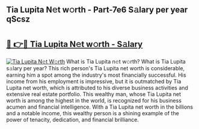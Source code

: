 ## Tia Lupita N𝚎t w𝚘rth - Part-7e6 S𝚊lary per year qScsz

# <h2><a href="http://gc38y15.nevu.top/?p=Tia+Lupita">🔗 👉🔴 Tia Lupita N𝚎t w𝚘rth - S𝚊lary</a></h2>

[![Tia Lupita N𝚎t W𝚘rth](https://i.imgur.com/Oavwk0R.jpeg)](http://gc38y15.nevu.top/?p=Tia+Lupita)
What is Tia Lupita n𝚎t w𝚘rth? What is Tia Lupita s𝚊lary per year?
This rich person's Tia Lupita net worth is considerable, earning him a spot among the industry's most financially successful. His income from his employment is impressive, but it is outmatched by Tia Lupita net worth, which is attributed to his diverse business activities and extensive real estate portfolio. This wealthy man, whose Tia Lupita net worth is among the highest in the world, is recognized for his business acumen and financial intelligence. With a Tia Lupita net worth in the billions and a notable income, this wealthy person is a shining example of the power of tenacity, dedication, and financial brilliance.

